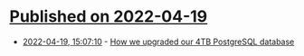 # [Published on 2022-04-19](index.md)

* [2022-04-19, 15:07:10](https://news.ycombinator.com/item?id=31084147) - [How we upgraded our 4TB PostgreSQL database](https://retool.com/blog/how-we-upgraded-postgresql-database/)
